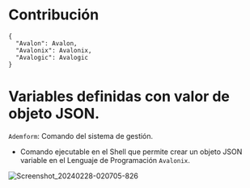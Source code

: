 # Contribución 
```
{
  "Avalon": Avalon,
  "Avalonix": Avalonix,
  "Avalogic": Avalogic
}
```

# Variables definidas con valor de objeto JSON. 
`Ademform`: Comando del sistema de gestión. 
- Comando ejecutable en el Shell que permite crear un objeto JSON variable en el Lenguaje de Programación `Avalonix`.

![Screenshot_20240228-020705-826](https://github.com/231414806/bootbase1.0.1/assets/144766850/776d51d1-26fb-407e-ac4f-a072759e1f6d)
